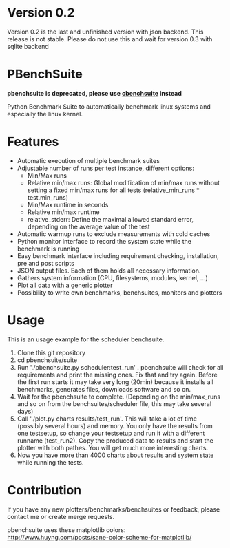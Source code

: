 Version 0.2
===========

Version 0.2 is the last and unfinished version with json backend. This release is not stable. Please do not use this and wait for version 0.3 with sqlite backend

PBenchSuite
==========

**pbenchsuite is deprecated, please use [cbenchsuite](https://github.com/scosu/cbenchsuite) instead**

Python Benchmark Suite to automatically benchmark linux systems and especially the linux kernel.

Features
========

* Automatic execution of multiple benchmark suites
* Adjustable number of runs per test instance, different options:
	* Min/Max runs
	* Relative min/max runs: Global modification of min/max runs without setting a fixed min/max runs for all tests (relative_min_runs * test.min_runs)
	* Min/Max runtime in seconds
	* Relative min/max runtime
	* relative_stderr: Define the maximal allowed standard error, depending on the average value of the test
* Automatic warmup runs to exclude measurements with cold caches
* Python monitor interface to record the system state while the benchmark is running
* Easy benchmark interface including requirement checking, installation, pre and post scripts
* JSON output files. Each of them holds all necessary information.
* Gathers system information (CPU, filesystems, modules, kernel, ...)
* Plot all data with a generic plotter
* Possibility to write own benchmarks, benchsuites, monitors and plotters

Usage
=====

This is an usage example for the scheduler benchsuite.

1. Clone this git repository
2. cd pbenchsuite/suite
3. Run './pbenchsuite.py scheduler:test\_run' . pbenchsuite will check for all requirements and print the missing ones. Fix that and try again. Before the first run starts it may take very long (20min) because it installs all benchmarks, generates files, downloads software and so on.
4. Wait for the pbenchsuite to complete. (Depending on the min/max\_runs and so on from the benchsuites/scheduler file, this may take several days)
5. Call './plot.py charts results/test\_run'. This will take a lot of time (possibly several hours) and memory. You only have the results from one testsetup, so change your testsetup and run it with a different runname (test\_run2). Copy the produced data to results and start the plotter with both pathes. You will get much more interesting charts.
6. Now you have more than 4000 charts about results and system state while running the tests.

Contribution
============

If you have any new plotters/benchmarks/benchsuites or feedback, please contact me or create merge requests.

pbenchsuite uses these matplotlib colors: http://www.huyng.com/posts/sane-color-scheme-for-matplotlib/
